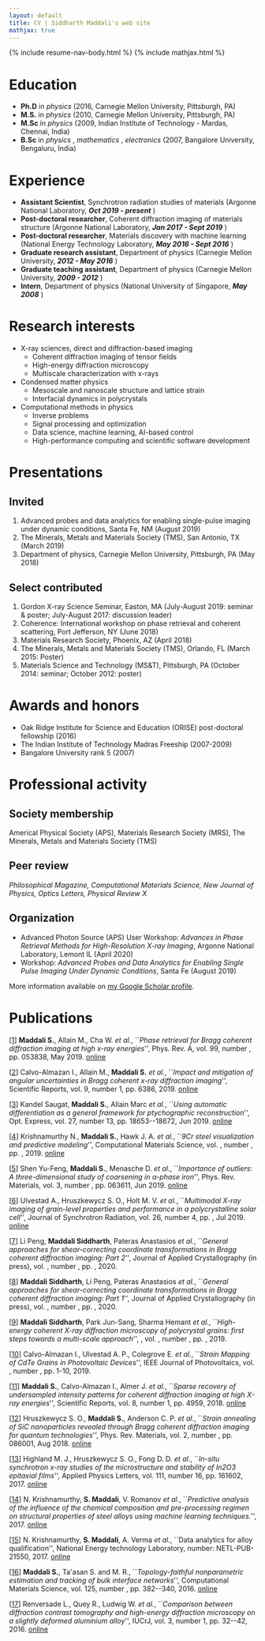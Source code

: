 ```yaml
---
layout: default
title: CV | Siddharth Maddali's web site
mathjax: true
---
```

{% include resume-nav-body.html %}
{% include mathjax.html %}

# Education
- **Ph.D** in _physics_ (2016, Carnegie Mellon University, Pittsburgh, PA)
- **M.S.** in _physics_ (2010, Carnegie Mellon University, Pittsburgh, PA)
- **M.Sc** in _physics_ (2009, Indian Institute of Technology - Mardas, Chennai, India)
- **B.Sc** in _physics_ , _mathematics_ , _electronics_ (2007, Bangalore University, Bengaluru, India)

# Experience
- **Assistant Scientist**, Synchrotron radiation studies of materials (Argonne National Laboratory, **_Oct 2019 - present_** )
- **Post-doctoral researcher**, Coherent diffraction imaging of materials structure (Argonne National Laboratory, **_Jan 2017 - Sept 2019_** )
- **Post-doctoral researcher**, Materials discovery with machine learning (National Energy Technology Laboratory, **_May 2016 - Sept 2016_** )
- **Graduate research assistant**, Department of physics (Carnegie Mellon University, **_2012 - May 2016_** )
- **Graduate teaching assistant**, Department of physics (Carnegie Mellon University, **_2009 - 2012_** )
- **Intern**, Department of physics (National University of Singapore, **_May 2008_** )

# Research interests
- X-ray sciences, direct and diffraction-based imaging
   - Coherent diffraction imaging of tensor fields
   - High-energy diffraction microscopy
   - Multiscale characterization with x-rays
- Condensed matter physics 
   - Mesoscale and nanoscale structure and lattice strain
   - Interfacial dynamics in polycrystals
- Computational methods in physics 
   - Inverse problems
   - Signal processing and optimization
   - Data science, machine learning, AI-based control
   - High-performance computing and scientific software development



# Presentations
## Invited
1. Advanced probes and data analytics for enabling single-pulse imaging under dynamic conditions, Santa Fe, NM (August 2019)
1. The Minerals, Metals and Materials Society (TMS), San Antonio, TX (March 2019)
1. Department of physics, Carnegie Mellon University, Pittsburgh, PA (May 2018)

## Select contributed
1. Gordon X-ray Science Seminar, Easton, MA (July-August 2019: seminar & poster; July-August 2017: discussion leader)
1. Coherence: International workshop on phase retrieval and coherent scattering, Port Jefferson, NY (June 2018)
1. Materials Research Society, Phoenix, AZ (April 2018)
1. The Minerals, Metals and Materials Society (TMS), Orlando, FL (March 2015: Poster)
1. Materials Science and Technology (MS&T), Pittsburgh, PA (October 2014: seminar; October 2012: poster)

# Awards and honors
- Oak Ridge Institute for Science and Education (ORISE) post-doctoral fellowship (2016)
- The Indian Institute of Technology Madras Freeship (2007-2009)
- Bangalore University rank 5 (2007)

# Professional activity

## Society membership
Americal Physical Society (APS), Materials Research Society (MRS), The Minerals, Metals and Materials Society (TMS)

## Peer review
_Philosophical Magazine, Computational Materials Science, New Journal of Physics, Optics Letters, Physical Review X_

## Organization
- Advanced Photon Source (APS) User Workshop: _Advances in Phase Retrieval Methods for High-Resolution X-ray Imaging_, Argonne National Laboratory, Lemont IL (April 2020)
- Workshop: _Advanced Probes and Data Analytics for Enabling Single Pulse Imaging Under Dynamic Conditions_, Santa Fe (August 2019)

More information available on [my Google Scholar profile](https://scholar.google.com/citations?hl=en&view_op=list_works&gmla=AJsN-F4aWC57g2gJBB4FkOCMTCGKnZjzFt6xS-iFdAdBvwSJo4PdMAMsCE9i631XSYI2iTWF9vhMWIq9D2XO6ubBmeYWbALUJQ&user=hsYqvQIAAAAJ).

# Publications

[<a id="cit-Maddali2019b" href="#call-Maddali2019b">1</a>] **Maddali S.**, Allain M., Cha W. <em>et al.</em>, ``_Phase retrieval for Bragg coherent diffraction imaging at high x-ray energies_'', Phys. Rev. A, vol. 99, number , pp. 053838, May 2019.  [online](https://link.aps.org/doi/10.1103/PhysRevA.99.053838)

[<a id="cit-Calvo-Almazan2019" href="#call-Calvo-Almazan2019">2</a>] Calvo-Almazan I., Allain M., **Maddali S.** <em>et al.</em>, ``_Impact and mitigation of angular uncertainties in Bragg coherent x-ray diffraction imaging_'', Scientific Reports, vol. 9, number 1, pp. 6386,  2019.  [online](https://doi.org/10.1038/s41598-019-42797-4)

[<a id="cit-Kandel2019" href="#call-Kandel2019">3</a>] Kandel Saugat, **Maddali S.**, Allain Marc <em>et al.</em>, ``_Using automatic differentiation as a general framework for ptychographic reconstruction_'', Opt. Express, vol. 27, number 13, pp. 18653--18672, Jun 2019.  [online](http://www.opticsexpress.org/abstract.cfm?URI=oe-27-13-18653)

[<a id="cit-Krishnamurthy2019" href="#call-Krishnamurthy2019">4</a>] Krishnamurthy N., **Maddali S.**, Hawk J. A. <em>et al.</em>, ``_9Cr steel visualization and predictive modeling_'', Computational Materials Science, vol. , number , pp. ,  2019.  [online](http://www.sciencedirect.com/science/article/pii/S0927025619301466)

[<a id="cit-Shen2019" href="#call-Shen2019">5</a>] Shen Yu-Feng, **Maddali S.**, Menasche D. <em>et al.</em>, ``_Importance of outliers: A three-dimensional study of coarsening in $\alpha$-phase iron_'', Phys. Rev. Materials, vol. 3, number , pp. 063611, Jun 2019.  [online](https://link.aps.org/doi/10.1103/PhysRevMaterials.3.063611)

[<a id="cit-Ulvestad2019" href="#call-Ulvestad2019">6</a>] Ulvestad A., Hruszkewycz S. O., Holt M. V. <em>et al.</em>, ``_Multimodal X-ray imaging of grain-level properties and performance in a polycrystalline solar cell_'', Journal of Synchrotron Radiation, vol. 26, number 4, pp. , Jul 2019.  [online](https://doi.org/10.1107/S1600577519003606)

[<a id="cit-Li2019" href="#call-Li2019">7</a>] Li Peng, **Maddali Siddharth**, Pateras Anastasios <em>et al.</em>, ``_General approaches for shear-correcting coordinate transformations in Bragg coherent diffraction imaging: Part 2_'', Journal of Applied Crystallography (in press), vol. , number , pp. ,  2020.

[<a id="cit-Maddali2019" href="#call-Maddali2019">8</a>] **Maddali Siddharth**, Li Peng, Pateras Anastasios <em>et al.</em>, ``_General approaches for shear-correcting coordinate transformations in Bragg coherent diffraction imaging: Part 1_'', Journal of Applied Crystallography (in press), vol. , number , pp. ,  2020.

[<a id="cit-Maddali2019a" href="#call-Maddali2019a">9</a>] **Maddali Siddharth**, Park Jun-Sang, Sharma Hemant <em>et al.</em>, ``_High-energy coherent X-ray diffraction microscopy of polycrystal grains: first steps towards a multi-scale approach_'', , vol. , number , pp. ,  2019.

[<a id="cit-Calvo-Almazan2019a" href="#call-Calvo-Almazan2019a">10</a>] Calvo-Almazan I., Ulvestad A. P., Colegrove E. <em>et al.</em>, ``_Strain Mapping of CdTe Grains in Photovoltaic Devices_'', IEEE Journal of Photovoltaics, vol. , number , pp. 1-10,  2019.

[<a id="cit-Maddali2018" href="#call-Maddali2018">11</a>] **Maddali S.**, Calvo-Almazan I., Almer J. <em>et al.</em>, ``_Sparse recovery of undersampled intensity patterns for coherent diffraction imaging at high X-ray energies_'', Scientific Reports, vol. 8, number 1, pp. 4959,  2018.  [online](https://www.nature.com/articles/s41598-018-23040-y)

[<a id="cit-Hruszkewycz2018" href="#call-Hruszkewycz2018">12</a>] Hruszkewycz S. O., **Maddali S.**, Anderson C. P. <em>et al.</em>, ``_Strain annealing of SiC nanoparticles revealed through Bragg coherent diffraction imaging for quantum technologies_'', Phys. Rev. Materials, vol. 2, number , pp. 086001, Aug 2018.  [online](https://link.aps.org/doi/10.1103/PhysRevMaterials.2.086001)

[<a id="cit-Highland2017" href="#call-Highland2017">13</a>] Highland M. J., Hruszkewycz S. O., Fong D. D. <em>et al.</em>, ``_In-situ synchrotron x-ray studies of the microstructure and stability of In2O3 epitaxial films_'', Applied Physics Letters, vol. 111, number 16, pp. 161602,  2017.  [online](http://dx.doi.org/10.1063/1.4997773)

[<a id="cit-Krishnamurthy2017" href="#call-Krishnamurthy2017">14</a>] N. Krishnamurthy, **S. Maddali**, V. Romanov <em>et al.</em>, ``_Predictive analysis of the influence of the chemical composition and pre-processing regimen on structural properties of steel alloys using machine learning techniques._'',  2017.  [online](https://meetings.aps.org/Meeting/MAR17/Session/V12.6)

[<a id="cit-Krishnamurthy2017b" href="#call-Krishnamurthy2017b">15</a>] N. Krishnamurthy, **S. Maddali**, A. Verma <em>et al.</em>, ``Data analytics for alloy qualification'', National Energy technology Laboratory, number: NETL-PUB-21550,   2017.  [online](https://www.osti.gov/biblio/1456238)

[<a id="cit-Maddali2016" href="#call-Maddali2016">16</a>] **Maddali S.**, Ta'asan S. and M. R., ``_Topology-faithful nonparametric estimation and tracking of bulk interface networks_'', Computational Materials Science, vol. 125, number , pp. 382--340,  2016.  [online](https://www.sciencedirect.com/science/article/pii/S0927025616303913)

[<a id="cit-Renversade2016" href="#call-Renversade2016">17</a>] Renversade L., Quey R., Ludwig W. <em>et al.</em>, ``_Comparison between diffraction contrast tomography and high-energy diffraction microscopy on a slightly deformed aluminium alloy_'', IUCrJ, vol. 3, number 1, pp. 32--42,  2016.  [online](https://journals.iucr.org/m/issues/2016/01/00/ti5006/)


